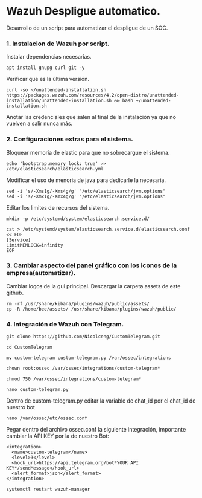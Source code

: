 # Wazuh Despligue automatico.
Desarrollo de un script para automatizar el despligue de un SOC.


### 1. Instalacion de Wazuh por script.
Instalar dependencias necesarias.
```
apt install gnupg curl git -y
```

Verificar que es la última versión.
```
curl -so ~/unattended-installation.sh https://packages.wazuh.com/resources/4.2/open-distro/unattended-installation/unattended-installation.sh && bash ~/unattended-installation.sh
```
Anotar las credenciales que salen al final de la instalación ya que no vuelven a salir nunca más.


### 2. Configuraciones extras para el sistema.
Bloquear memoria de elastic para que no sobrecargue el sistema.
```
echo 'bootstrap.memory_lock: true' >> /etc/elasticsearch/elasticsearch.yml
```

Modificar el uso de menoria de java para dedicarle la necesaria.
```
sed -i 's/-Xms1g/-Xms4g/g' "/etc/elasticsearch/jvm.options"
sed -i 's/-Xmx1g/-Xmx4g/g' "/etc/elasticsearch/jvm.options"
```

Editar los limites de recursos del sistema.
```
mkdir -p /etc/systemd/system/elasticsearch.service.d/
```
```
cat > /etc/systemd/system/elasticsearch.service.d/elasticsearch.conf << EOF
[Service]
LimitMEMLOCK=infinity
EOF
```
### 3. Cambiar aspecto del panel gráfico con los iconos de la empresa(automatizar).
Cambiar logos de la gui principal. Descargar la carpeta assets de este github.
```
rm -rf /usr/share/kibana/plugins/wazuh/public/assets/
cp -R /home/bee/assets/ /usr/share/kibana/plugins/wazuh/public/
```
### 4. Integración de Wazuh con Telegram.
```
git clone https://github.com/Nicolceng/CustomTelegram.git

cd CustomTelegram

mv custom-telegram custom-telegram.py /var/ossec/integrations

chown root:ossec /var/ossec/integrations/custom-telegram*

chmod 750 /var/ossec/integrations/custom-telegram*

nano custom-telegram.py
```
Dentro de custom-telegram.py editar la variable de chat_id por el chat_id de nuestro bot
```
nano /var/ossec/etc/ossec.conf
```
Pegar dentro del archivo ossec.conf la siguiente integración, importante cambiar la API KEY por la de nuestro Bot:
```
<integration>
  <name>custom-telegram</name>
  <level>3</level>
  <hook_url>https://api.telegram.org/bot*YOUR API KEY*/sendMessage</hook_url>
  <alert_format>json</alert_format>
</integration>

systemctl restart wazuh-manager
```


